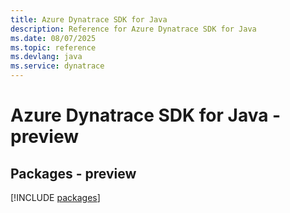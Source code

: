 ```yaml
---
title: Azure Dynatrace SDK for Java
description: Reference for Azure Dynatrace SDK for Java
ms.date: 08/07/2025
ms.topic: reference
ms.devlang: java
ms.service: dynatrace
---
```

# Azure Dynatrace SDK for Java - preview
## Packages - preview
[!INCLUDE [packages](dynatrace-index.md)]
